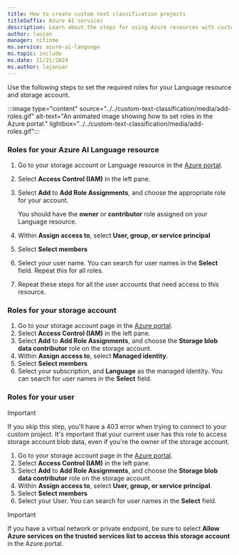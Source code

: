 ```yaml
---
title: How to create custom text classification projects
titleSuffix: Azure AI services
description: Learn about the steps for using Azure resources with custom text classification.
author: laujan
manager: nitinme
ms.service: azure-ai-language
ms.topic: include
ms.date: 11/21/2024
ms.author: lajanuar
---
```


Use the following steps to set the required roles for your Language resource and storage account.

:::image type="content" source="../../custom-text-classification/media/add-roles.gif" alt-text="An animated image showing how to set roles in the Azure portal." lightbox="../../custom-text-classification/media/add-roles.gif":::

### Roles for your Azure AI Language resource

1. Go to your storage account or Language resource in the [Azure portal](https://portal.azure.com/).
2. Select **Access Control (IAM)** in the left pane.
3. Select **Add** to **Add Role Assignments**, and choose the appropriate role for your account.

    You should have the **owner** or **contributor** role assigned on your Language resource.

4. Within **Assign access to**, select **User, group, or service principal**
5. Select **Select members**
6. Select your user name. You can search for user names in the **Select** field. Repeat this for all roles. 
7. Repeat these steps for all the user accounts that need access to this resource. 

### Roles for your storage account

1. Go to your storage account page in the [Azure portal](https://portal.azure.com/).
2. Select **Access Control (IAM)** in the left pane.
3. Select **Add** to **Add Role Assignments**, and choose the **Storage blob data contributor** role on the storage account.
4. Within **Assign access to**, select **Managed identity**. 
5. Select **Select members**
6. Select your subscription, and **Language** as the managed identity. You can search for user names in the **Select** field. 

### Roles for your user
> [!IMPORTANT]
> If you skip this step, you'll have a 403 error when trying to connect to your custom project. It's important that your current user has this role to access storage account blob data, even if you're the owner of the storage account.
> 
1. Go to your storage account page in the [Azure portal](https://portal.azure.com/).
2. Select **Access Control (IAM)** in the left pane.
3. Select **Add** to **Add Role Assignments**, and choose the **Storage blob data contributor** role on the storage account.
4. Within **Assign access to**, select **User, group, or service principal**. 
5. Select **Select members**
6. Select your User. You can search for user names in the **Select** field. 

> [!IMPORTANT]
> If you have a virtual network or private endpoint, be sure to select **Allow Azure services on the trusted services list to access this storage account** in the Azure portal.

